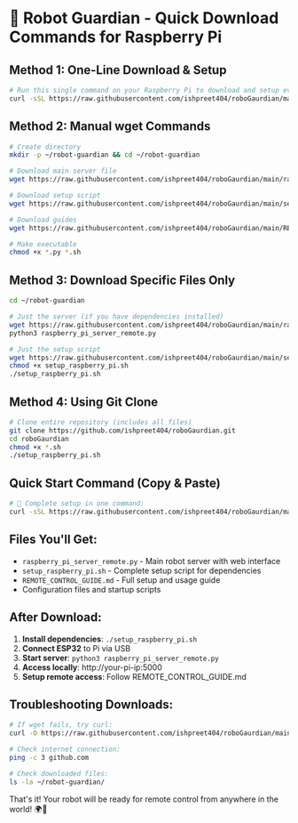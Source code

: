 # 🤖 Robot Guardian - Quick Download Commands for Raspberry Pi

## Method 1: One-Line Download & Setup
```bash
# Run this single command on your Raspberry Pi to download and setup everything:
curl -sSL https://raw.githubusercontent.com/ishpreet404/roboGaurdian/main/download_robot_files.sh | bash
```

## Method 2: Manual wget Commands
```bash
# Create directory
mkdir -p ~/robot-guardian && cd ~/robot-guardian

# Download main server file
wget https://raw.githubusercontent.com/ishpreet404/roboGaurdian/main/raspberry_pi_server_remote.py

# Download setup script
wget https://raw.githubusercontent.com/ishpreet404/roboGaurdian/main/setup_raspberry_pi.sh

# Download guides
wget https://raw.githubusercontent.com/ishpreet404/roboGaurdian/main/REMOTE_CONTROL_GUIDE.md

# Make executable
chmod +x *.py *.sh
```

## Method 3: Download Specific Files Only
```bash
cd ~/robot-guardian

# Just the server (if you have dependencies installed)
wget https://raw.githubusercontent.com/ishpreet404/roboGaurdian/main/raspberry_pi_server_remote.py
python3 raspberry_pi_server_remote.py

# Just the setup script
wget https://raw.githubusercontent.com/ishpreet404/roboGaurdian/main/setup_raspberry_pi.sh
chmod +x setup_raspberry_pi.sh
./setup_raspberry_pi.sh
```

## Method 4: Using Git Clone
```bash
# Clone entire repository (includes all files)
git clone https://github.com/ishpreet404/roboGaurdian.git
cd roboGaurdian
chmod +x *.sh
./setup_raspberry_pi.sh
```

## Quick Start Command (Copy & Paste)
```bash
# 🚀 Complete setup in one command:
curl -sSL https://raw.githubusercontent.com/ishpreet404/roboGaurdian/main/download_robot_files.sh | bash && cd ~/robot-guardian && ./setup_raspberry_pi.sh
```

## Files You'll Get:
- `raspberry_pi_server_remote.py` - Main robot server with web interface
- `setup_raspberry_pi.sh` - Complete setup script for dependencies  
- `REMOTE_CONTROL_GUIDE.md` - Full setup and usage guide
- Configuration files and startup scripts

## After Download:
1. **Install dependencies**: `./setup_raspberry_pi.sh`
2. **Connect ESP32** to Pi via USB
3. **Start server**: `python3 raspberry_pi_server_remote.py`
4. **Access locally**: http://your-pi-ip:5000
5. **Setup remote access**: Follow REMOTE_CONTROL_GUIDE.md

## Troubleshooting Downloads:
```bash
# If wget fails, try curl:
curl -O https://raw.githubusercontent.com/ishpreet404/roboGaurdian/main/raspberry_pi_server_remote.py

# Check internet connection:
ping -c 3 github.com

# Check downloaded files:
ls -la ~/robot-guardian/
```

That's it! Your robot will be ready for remote control from anywhere in the world! 🌍🤖